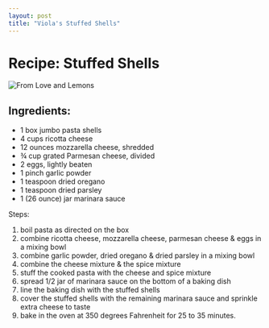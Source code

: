 ```yaml
---
layout: post
title: "Viola's Stuffed Shells"
---
```


# Recipe: Stuffed Shells 

![From Love and Lemons](https://cdn.loveandlemons.com/wp-content/uploads/2021/12/stuffed-shells-1.jpg "Pasta Shells")

## Ingredients:
* 1 box jumbo pasta shells
* 4 cups ricotta cheese
* 12 ounces mozzarella cheese, shredded
* ¾ cup grated Parmesan cheese, divided
* 2 eggs, lightly beaten
* 1 pinch garlic powder
* 1 teaspoon dried oregano
* 1 teaspoon dried parsley
* 1 (26 ounce) jar marinara sauce

Steps:
1. boil pasta as directed on the box 
2. combine ricotta cheese, mozzarella cheese, parmesan cheese & eggs in a mixing bowl
3. combine garlic powder, dried oregano & dried parsley in a mixing bowl
4. combine the cheese mixture & the spice mixture
5. stuff the cooked pasta with the cheese and spice mixture 
6. spread 1/2 jar of marinara sauce on the bottom of a baking dish
7. line the baking dish with the stuffed shells
8. cover the stuffed shells with the remaining marinara sauce and sprinkle extra cheese to taste
9. bake in the oven at 350 degrees Fahrenheit for 25 to 35 minutes.
